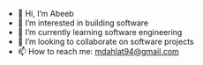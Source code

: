 - 👋 Hi, I’m Abeeb
- 👀 I’m interested in building software
- 🌱 I’m currently learning software engineering
- 💞️ I’m looking to collaborate on software projects
- 📫 How to reach me: mdahlat94@gmail.com
<!---
AbeebProPlus/AbeebProPlus is a ✨ special ✨ repository because its `README.md` (this file) appears on your GitHub profile.
You can click the Preview link to take a look at your changes.
--->
